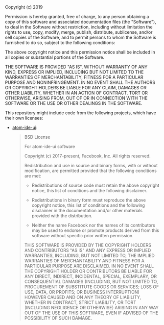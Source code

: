 Copyright (c) 2019 

Permission is hereby granted, free of charge, to any person obtaining
a copy of this software and associated documentation files (the
"Software"), to deal in the Software without restriction, including
without limitation the rights to use, copy, modify, merge, publish,
distribute, sublicense, and/or sell copies of the Software, and to
permit persons to whom the Software is furnished to do so, subject to
the following conditions:

The above copyright notice and this permission notice shall be
included in all copies or substantial portions of the Software.

THE SOFTWARE IS PROVIDED "AS IS", WITHOUT WARRANTY OF ANY KIND,
EXPRESS OR IMPLIED, INCLUDING BUT NOT LIMITED TO THE WARRANTIES OF
MERCHANTABILITY, FITNESS FOR A PARTICULAR PURPOSE AND
NONINFRINGEMENT. IN NO EVENT SHALL THE AUTHORS OR COPYRIGHT HOLDERS BE
LIABLE FOR ANY CLAIM, DAMAGES OR OTHER LIABILITY, WHETHER IN AN ACTION
OF CONTRACT, TORT OR OTHERWISE, ARISING FROM, OUT OF OR IN CONNECTION
WITH THE SOFTWARE OR THE USE OR OTHER DEALINGS IN THE SOFTWARE.

This repository might include code from the following projects, which have their own licenses:
- [atom-ide-ui](https://github.com/facebookarchive/atom-ide-ui/blob/master/LICENSE):
  > BSD License
  > 
  > For atom-ide-ui software
  > 
  > Copyright (c) 2017-present, Facebook, Inc. All rights reserved.
  > 
  > Redistribution and use in source and binary forms, with or without modification,
  > are permitted provided that the following conditions are met:
  > 
  >  * Redistributions of source code must retain the above copyright notice, this
  >    list of conditions and the following disclaimer.
  > 
  >  * Redistributions in binary form must reproduce the above copyright notice,
  >    this list of conditions and the following disclaimer in the documentation
  >    and/or other materials provided with the distribution.
  > 
  >  * Neither the name Facebook nor the names of its contributors may be used to
  >    endorse or promote products derived from this software without specific
  >    prior written permission.
  > 
  > THIS SOFTWARE IS PROVIDED BY THE COPYRIGHT HOLDERS AND CONTRIBUTORS "AS IS" AND
  > ANY EXPRESS OR IMPLIED WARRANTIES, INCLUDING, BUT NOT LIMITED TO, THE IMPLIED
  > WARRANTIES OF MERCHANTABILITY AND FITNESS FOR A PARTICULAR PURPOSE ARE
  > DISCLAIMED. IN NO EVENT SHALL THE COPYRIGHT HOLDER OR CONTRIBUTORS BE LIABLE FOR
  > ANY DIRECT, INDIRECT, INCIDENTAL, SPECIAL, EXEMPLARY, OR CONSEQUENTIAL DAMAGES
  > (INCLUDING, BUT NOT LIMITED TO, PROCUREMENT OF SUBSTITUTE GOODS OR SERVICES;
  > LOSS OF USE, DATA, OR PROFITS; OR BUSINESS INTERRUPTION) HOWEVER CAUSED AND ON
  > ANY THEORY OF LIABILITY, WHETHER IN CONTRACT, STRICT LIABILITY, OR TORT
  > (INCLUDING NEGLIGENCE OR OTHERWISE) ARISING IN ANY WAY OUT OF THE USE OF THIS
  > SOFTWARE, EVEN IF ADVISED OF THE POSSIBILITY OF SUCH DAMAGE.

